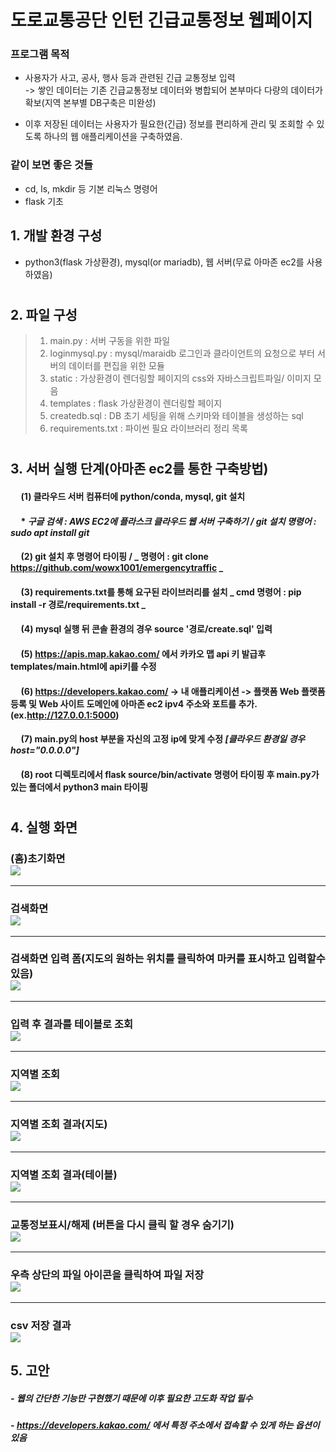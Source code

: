 # 도로교통공단 인턴 긴급교통정보 웹페이지

### 프로그램 목적
* 사용자가 사고, 공사, 행사 등과 관련된 긴급 교통정보 입력  
-> 쌓인 데이터는 기존 긴급교통정보 데이터와 병합되어 본부마다 다량의 데이터가 확보(지역 본부별 DB구축은 미완성)  

* 이후 저장된 데이터는 사용자가 필요한(긴급) 정보를 편리하게 관리 및 조회할 수 있도록 하나의 웹 애플리케이션을 구축하였음.  

### 같이 보면 좋은 것들
- cd, ls, mkdir 등 기본 리눅스 명령어
- flask 기초

## 1. 개발 환경 구성
- python3(flask 가상환경), mysql(or mariadb), 웹 서버(무료 아마존 ec2를 사용하였음)
#
## 2. 파일 구성
> 1) main.py : 서버 구동을 위한 파일
> 2) loginmysql.py : mysql/maraidb 로그인과 클라이언트의 요청으로 부터 서버의 데이터를 편집을 위한 모듈
> 3) static : 가상환경이 렌더링할 페이지의 css와 자바스크립트파일/ 이미지 모음
> 4) templates : flask 가상환경이 렌더링할 페이지
> 5) createdb.sql : DB 초기 세팅을 위해 스키마와 테이블을 생성하는 sql
> 6) requirements.txt : 파이썬 필요 라이브러리 정리 목록  
#
## 3. 서버 실행 단계(아마존 ec2를 통한 구축방법)
#### &nbsp;&nbsp;&nbsp;&nbsp; (1) 클라우드 서버 컴퓨터에 python/conda, mysql, git 설치  
#### &nbsp;&nbsp;&nbsp;&nbsp; * _구글 검색 : AWS EC2에 플라스크 클라우드 웹 서버 구축하기 / git 설치 명령어 : sudo apt install git_  
#### &nbsp;&nbsp;&nbsp;&nbsp; (2) git 설치 후 명령어 타이핑 / _ 명령어 : git clone https://github.com/wowx1001/emergencytraffic _  
#### &nbsp;&nbsp;&nbsp;&nbsp; (3) requirements.txt를 통해 요구된 라이브러리를 설치 _ cmd 명령어 : pip install -r 경로/requirements.txt _  
#### &nbsp;&nbsp;&nbsp;&nbsp; (4) mysql 실행 뒤 콘솔 환경의 경우 source '경로/create.sql' 입력  
#### &nbsp;&nbsp;&nbsp;&nbsp; (5) https://apis.map.kakao.com/ 에서 카카오 맵 api 키 발급후 templates/main.html에 api키를 수정  
#### &nbsp;&nbsp;&nbsp;&nbsp; (6) https://developers.kakao.com/ -> 내 애플리케이션 -> 플랫폼 Web 플랫폼 등록 및 Web 사이트 도메인에 아마존 ec2 ipv4 주소와 포트를 추가.(ex.http://127.0.0.1:5000)  
#### &nbsp;&nbsp;&nbsp;&nbsp; (7) main.py의 host 부분을 자신의 고정 ip에 맞게 수정  _[클라우드 환경일 경우 host="0.0.0.0"]_  
#### &nbsp;&nbsp;&nbsp;&nbsp; (8) root 디렉토리에서 flask source/bin/activate 명령어 타이핑 후 main.py가 있는 폴더에서 python3 main 타이핑  

#
## 4. 실행 화면
### (홈)초기화면<br><img src="screenshot/초기화면.png"></img>
---------------------------------------------------------------
### 검색화면<br><img src="screenshot/검색 화면.png"></img>
---------------------------------------------------------------
### 검색화면 입력 폼(지도의 원하는 위치를 클릭하여 마커를 표시하고 입력할수있음)<br><img src="screenshot/검색 화면 - 입력.png"></img>
---------------------------------------------------------------
### 입력 후 결과를 테이블로 조회<br><img src="screenshot/입력 후 화면 - 조회.png"></img>
---------------------------------------------------------------
### 지역별 조회<br><img src="screenshot/지역 조회.png"></img>
---------------------------------------------------------------
### 지역별 조회 결과(지도)<br><img src="screenshot/조회 지역 결과.png"></img>
---------------------------------------------------------------
### 지역별 조회 결과(테이블)<br><img src="screenshot/조회 지역 결과 테이블 조회.png"></img>
---------------------------------------------------------------
### 교통정보표시/해제 (버튼을 다시 클릭 할 경우 숨기기)<br><img src="screenshot/교통정보 표시.png"></img>
---------------------------------------------------------------
### 우측 상단의 파일 아이콘을 클릭하여 파일 저장<br><img src="screenshot/파일 저장.png"></img>
---------------------------------------------------------------
### csv 저장 결과<br><img src="screenshot/csv 저장결과.png"></img>

## 5. 고안
##### - 웹의 간단한 기능만 구현했기 때문에 이후 필요한 고도화 작업 필수
##### - https://developers.kakao.com/ 에서 특정 주소에서 접속할 수 있게 하는 옵션이 있음

